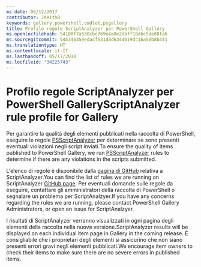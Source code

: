 ```yaml
---
ms.date: 06/12/2017
contributor: JKeithB
keywords: gallery,powershell,cmdlet,psgallery
title: Profilo regole ScriptAnalyzer per PowerShell Gallery
ms.openlocfilehash: 54100f7a530cbc769e4a0e2dbff18dbc5de88fa6
ms.sourcegitcommit: 54534635eedacf531d8d6344019dc16a50b8b441
ms.translationtype: HT
ms.contentlocale: it-IT
ms.lasthandoff: 05/17/2018
ms.locfileid: "34225743"
---
```

# <a name="scriptanalyzer-rule-profile-for-gallery"></a><span data-ttu-id="b5c43-103">Profilo regole ScriptAnalyzer per PowerShell Gallery</span><span class="sxs-lookup"><span data-stu-id="b5c43-103">ScriptAnalyzer rule profile for Gallery</span></span>

<span data-ttu-id="b5c43-104">Per garantire la qualità degli elementi pubblicati nella raccolta di PowerShell, eseguire le regole [PSScriptAnalyzer](https://github.com/PowerShell/PSScriptAnalyzer) per determinare se sono presenti eventuali violazioni negli script inviati.</span><span class="sxs-lookup"><span data-stu-id="b5c43-104">To ensure the quality of items published to PowerShell Gallery, we run [PSScriptAnalyzer](https://github.com/PowerShell/PSScriptAnalyzer) rules to determine if there are any violations in the scripts submitted.</span></span>

<span data-ttu-id="b5c43-105">L'elenco di regole è disponibile dalla [pagina di GitHub](https://github.com/PowerShell/PSScriptAnalyzer/blob/development/Engine/Settings/PSGallery.psd1) relativa a ScriptAnalyzer.</span><span class="sxs-lookup"><span data-stu-id="b5c43-105">You can find the list of rules we are running on ScriptAnalyzer [GitHub page](https://github.com/PowerShell/PSScriptAnalyzer/blob/development/Engine/Settings/PSGallery.psd1).</span></span>
<span data-ttu-id="b5c43-106">Per eventuali domande sulle regole da eseguire, contattare gli amministratori della raccolta di PowerShell o segnalare un problema per ScriptAnalzyer.</span><span class="sxs-lookup"><span data-stu-id="b5c43-106">If you have any concerns regarding the rules we are running, please contact PowerShell Gallery Administrators, or open an issue for ScriptAnalzyer.</span></span>

<span data-ttu-id="b5c43-107">I risultati di ScriptAnalyzer verranno visualizzati in ogni pagina degli elementi della raccolta nella nuova versione.</span><span class="sxs-lookup"><span data-stu-id="b5c43-107">ScriptAnalyzer results will be displayed on each individual item page in Gallery in the coming release.</span></span> <span data-ttu-id="b5c43-108">È consigliabile che i proprietari degli elementi si assicurino che non siano presenti errori gravi negli elementi pubblicati.</span><span class="sxs-lookup"><span data-stu-id="b5c43-108">We encourage item owners to check their items to make sure there are no severe errors in published items.</span></span>
